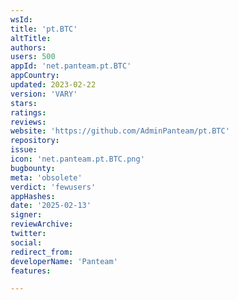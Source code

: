 ```yaml
---
wsId: 
title: 'pt.BTC'
altTitle: 
authors: 
users: 500
appId: 'net.panteam.pt.BTC'
appCountry: 
updated: 2023-02-22
version: 'VARY'
stars: 
ratings: 
reviews: 
website: 'https://github.com/AdminPanteam/pt.BTC'
repository: 
issue: 
icon: 'net.panteam.pt.BTC.png'
bugbounty: 
meta: 'obsolete'
verdict: 'fewusers'
appHashes: 
date: '2025-02-13'
signer: 
reviewArchive: 
twitter: 
social: 
redirect_from: 
developerName: 'Panteam'
features: 

---
```



